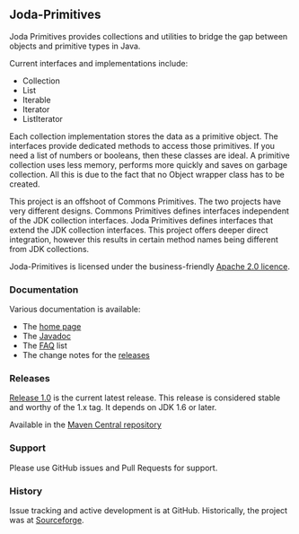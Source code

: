 Joda-Primitives
---------------

Joda Primitives provides collections and utilities to bridge the gap between objects and primitive types in Java.

Current interfaces and implementations include:

- Collection
- List
- Iterable
- Iterator
- ListIterator

Each collection implementation stores the data as a primitive object.
The interfaces provide dedicated methods to access those primitives.
If you need a list of numbers or booleans, then these classes are ideal.
A primitive collection uses less memory, performs more quickly and saves on garbage collection.
All this is due to the fact that no Object wrapper class has to be created.

This project is an offshoot of Commons Primitives.
The two projects have very different designs.
Commons Primitives defines interfaces independent of the JDK collection interfaces.
Joda Primitives defines interfaces that extend the JDK collection interfaces.
This project offers deeper direct integration, however this results in certain method
names being different from JDK collections.

Joda-Primitives is licensed under the business-friendly [Apache 2.0 licence](http://www.joda.org/joda-primitives/license.html).


### Documentation
Various documentation is available:

* The [home page](http://www.joda.org/joda-primitives/)
* The [Javadoc](http://www.joda.org/joda-primitives/apidocs/index.html)
* The [FAQ](http://www.joda.org/joda-primitives/faq.html) list
* The change notes for the [releases](http://www.joda.org/joda-primitives/changes-report.html)


### Releases
[Release 1.0](http://sourceforge.net/projects/joda-primitives/files/joda-primitives/1.0/) is the current latest release.
This release is considered stable and worthy of the 1.x tag.
It depends on JDK 1.6 or later.

Available in the [Maven Central repository](http://search.maven.org/#artifactdetails|org.joda|joda-primitives|1.0|jar)


### Support
Please use GitHub issues and Pull Requests for support.


### History
Issue tracking and active development is at GitHub.
Historically, the project was at [Sourceforge](https://sourceforge.net/projects/joda-primitives/).
